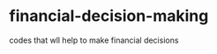 financial-decision-making
=========================

codes that wll help to make financial decisions
